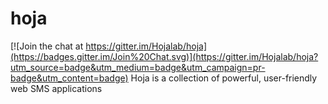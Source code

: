 # hoja

[![Join the chat at https://gitter.im/Hojalab/hoja](https://badges.gitter.im/Join%20Chat.svg)](https://gitter.im/Hojalab/hoja?utm_source=badge&utm_medium=badge&utm_campaign=pr-badge&utm_content=badge)
Hoja is a collection of powerful, user-friendly web SMS applications

